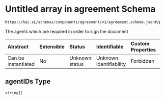 # Untitled array in agreement Schema

```txt
https://hai.ai/schemas/components/agreement/v1/agreement.schema.json#/properties/agentIDs
```

The agents which are required in order to sign the document

| Abstract            | Extensible | Status         | Identifiable            | Custom Properties | Additional Properties | Access Restrictions | Defined In                                                                                                                             |
| :------------------ | :--------- | :------------- | :---------------------- | :---------------- | :-------------------- | :------------------ | :------------------------------------------------------------------------------------------------------------------------------------- |
| Can be instantiated | No         | Unknown status | Unknown identifiability | Forbidden         | Allowed               | none                | [agreement.schema.json\*](../../https:/hai.ai/schemas/=./schemas/components/agreement/v1/agreement.schema.json "open original schema") |

## agentIDs Type

`string[]`
